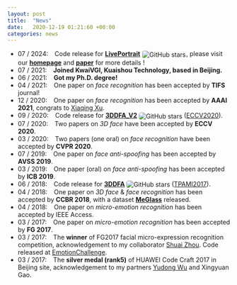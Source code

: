 ```yaml
---
layout: post
title:  "News"
date:   2020-12-19 01:21:60 +00:00
categories: news
---
```



<ul class="news">
    <li class="indent">
        07 / 2024: &ensp; Code release for <strong><a href="https://github.com/KwaiVGI/LivePortrait">LivePortrait</a></strong> <img style="border: 0px; padding: 1px; border-radius: 5px; vertical-align: middle;" src="https://img.shields.io/github/stars/KwaiVGI/LivePortrait.svg" alt="GitHub stars" title="">, please visit our <a href="https://liveportrait.github.io/"><strong>homepage</strong></a> and <a href="https://arxiv.org/pdf/2407.03168"><strong>paper</strong></a> for more details !
    </li>
    <li class="indent">
        07 / 2021: &ensp; <strong>Joined KwaiVGI, Kuaishou Technology, based in Beijing.</strong>
    </li>
    <li class="indent">
        06 / 2021: &ensp; <strong>Got my Ph.D. degree!</strong>
    </li>
    <!-- <li class="indent">
        06 / 2021: &ensp; Two papers submitted to <strong>WACV</strong> and two papers submitted to <strong>NeurIPS</strong> 2021.
    </li> -->
    <li class="indent">
        04 / 2021: &ensp; One paper on <i>face recognition</i> has been accepted by <strong>TIFS</strong> journal!
    </li>
    <!-- <li class="indent">
        03 / 2021: &ensp; One paper submitted to <strong>ICCV</strong> 2021.
    </li> -->
    <li class="indent">
        12 / 2020: &ensp; One paper on <i>face recognition</i> has been accepted by <strong>AAAI 2021</strong>, congrats to <a href="https://www.linkedin.com/in/xu-xiaqing-73804778/">Xiaqing Xu</a>.
    </li>
    <li class="indent">
        09 / 2020: &ensp; Code release for <strong><a href="https://github.com/cleardusk/3DDFA_V2">3DDFA_V2</a></strong> <img style="border: 0px;padding: 0px;border-radius: 5px;vertical-align: middle;" src="https://img.shields.io/github/stars/cleardusk/3DDFA_V2.svg" alt="GitHub stars" title=""> (<a href="https://arxiv.org/abs/2009.09960">ECCV2020</a>).
    </li>
    <li class="indent">
        07 / 2020: &ensp; Two papers on <i>3D face</i> have been accepted by <strong>ECCV 2020</strong>.
    </li>
    <li class="indent">
        03 / 2020: &ensp; Two papers (one oral) on <i>face recognition</i> have been accepted by <strong>CVPR 2020</strong>.
    </li>
    <li class="indent">
        07 / 2019: &ensp; One paper on <i>face anti-spoofing</i> has been accepted by <strong>AVSS 2019</strong>.
    </li>
    <li class="indent">
        03 / 2019: &ensp; One paper (oral) on <i>face anti-spoofing</i> has been accepted by <strong>ICB 2019</strong>.
    </li>
    <li class="indent">
        06 / 2018: &ensp; Code release for <strong><a href="https://github.com/cleardusk/3DDFA">3DDFA</a></strong> <img style="border: 0px;padding: 0px;border-radius: 5px; vertical-align: middle;" src="https://img.shields.io/github/stars/cleardusk/3DDFA.svg" alt="GitHub stars" title=""> (<a href="https://arxiv.org/abs/1804.01005">TPAMI2017</a>).
    </li>
    <li class="indent">
        04 / 2018: &ensp; One paper on <i>3D face</i> & <i>face recognition</i> has been accepted by <strong>CCBR 2018</strong>, with a dataset <strong><a href="https://github.com/cleardusk/MeGlass">MeGlass</a></strong> released.
    </li>
    <li class="indent">
        04 / 2018: &ensp; One paper on <i>micro-emotion recognition</i> has been accepted by IEEE Access.
    </li>
    <li class="indent">
        03 / 2017: &ensp; One paper on <i>micro-emotion recognition</i> has been accepted by <strong>FG 2017</strong>.
    </li>
    <li class="indent">
        03 / 2017: &ensp; The <strong>winner</strong> of FG2017 facial micro-expression recognition competition, acknowledgement to my collaborator <a href="https://shuaizhou.me/">Shuai Zhou</a>. Code released at <a href="https://github.com/cleardusk/EmotionChallenge">EmotionChallenge</a>.
    </li>
    <li class="indent">
        03 / 2017: &ensp; The <strong>silver medal (rank5)</strong> of HUAWEI Code Craft 2017 in Beijing site, acknowledgement to my partners <a href="https://scholar.google.com/citations?user=dlsUakAAAAAJ">Yudong Wu</a> and Xingyuan Gao.
    </li>
</ul>

